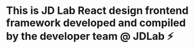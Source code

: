 # This is JD Lab React design frontend framework developed and compiled by the developer team @ JDLab ⚡️


